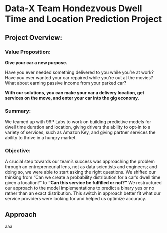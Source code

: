 # Data-X Team Hondezvous Dwell Time and Location Prediction Project
## Project Overview:
### Value Proposition:
**Give your car a new purpose.**

Have you ever needed something delivered to you while you’re at work? Have you ever wanted your car repaired while you’re out at the movies? What about earning passive income from your parked car?

**With our solutions, you can make your car a delivery location,  get services on the move, and enter your car into the gig economy.**
### Summary:
We teamed up with 99P Labs to work on building predictive models for dwell time duration and location, giving drivers the ability to opt-in to a variety of services, such as Amazon Key, and giving partner services the ability to thrive in a hungry market.

### Objective:
A crucial step towards our team’s success was approaching the problem through an entrepreneurial lens, not as data scientists and engineers; and doing so, we were able to start asking the right questions. We shifted our thinking from “Can we create a probability distribution for a car’s dwell time given a location?” to **“Can this service be fulfilled or not?”** We restructured our approach to the model implementations to predict a binary yes or no rather than an exact distribution. This switch in approach better fit what our service providers were looking for and helped us optimize accuracy.

## Approach
aaa
